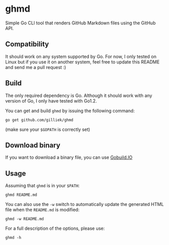 ghmd
====

Simple Go CLI tool that renders GitHub Markdown files using the GitHub API.

Compatibility
-------------

It should work on any system supported by Go. For now, I only tested on Linux but if you use it on another system, feel free to update this README and send me a pull request :)

Build
-----

The only required dependency is Go. Although it should work with any version of Go, I only have tested with Go1.2.

You can get and build `ghmd` by issuing the following command:

```
go get github.com/gilliek/ghmd
```

(make sure your `$GOPATH` is correctly set)

Download binary
---------------

If you want to download a binary file, you can use [Gobuild.IO](http://gobuild.io/download/github.com/gilliek/ghmd)

Usage
-----

Assuming that `ghmd` is in your `$PATH`:

```
ghmd README.md
```

You can also use the `-w` switch to automatically update the generated HTML file when the `README.md` is modified:

```
ghmd -w README.md
```

For a full description of the options, please use:

```
ghmd -h
```

